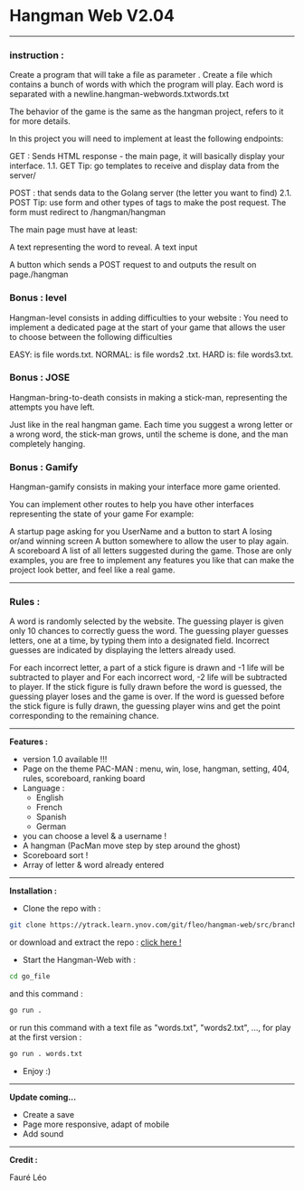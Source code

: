 # Hangman Web V2.04

---

### instruction : ###

Create a program that will take a file as parameter . Create a file which contains a bunch of words with which the program will play. Each word is separated with a newline.hangman-webwords.txtwords.txt

The behavior of the game is the same as the hangman project, refers to it for more details.

In this project you will need to implement at least the following endpoints:

GET : Sends HTML response - the main page, it will basically display your interface.
1.1. GET Tip: go templates to receive and display data from the server/

POST : that sends data to the Golang server (the letter you want to find)
2.1. POST Tip: use form and other types of tags to make the post request. The form must redirect to /hangman/hangman

The main page must have at least:

A text representing the word to reveal.
A text input

A button which sends a POST request to and outputs the result on page./hangman

### Bonus : level ###
Hangman-level consists in adding difficulties to your website : You need to implement a dedicated page at the start of your game that allows the user to choose between the following difficulties

EASY: is file words.txt.
NORMAL: is file words2 .txt.
HARD is: file words3.txt.

### Bonus : JOSE ###

Hangman-bring-to-death consists in making a stick-man, representing the attempts you have left. 

Just like in the real hangman game. Each time you suggest a wrong letter or a wrong word, the stick-man grows,
until the scheme is done, and the man completely hanging.

### Bonus : Gamify ###

Hangman-gamify consists in making your interface more game oriented.

You can implement other routes to help you have other interfaces representing the state of your game For example:

A startup page asking for you UserName and a button to start
A losing or/and winning screen
A button somewhere to allow the user to play again.
A scoreboard
A list of all letters suggested during the game.
Those are only examples, you are free to implement any features you like that can make the project look better, and feel like a real game.

***

### Rules : ###

A word is randomly selected by the website. The guessing player is given only 10 chances to correctly guess the word.
The guessing player guesses letters, one at a time, by typing them into a designated field.
Incorrect guesses are indicated by displaying the letters already used.

For each incorrect letter, a part of a stick figure is drawn and -1 life will be subtracted to player and For each incorrect word, -2 life will be subtracted to player.
If the stick figure is fully drawn before the word is guessed, the guessing player loses and the game is over.
If the word is guessed before the stick figure is fully drawn, the guessing player wins and get the point corresponding to the remaining chance.

---

**Features :**

- version 1.0 available !!!
- Page on the theme PAC-MAN : menu, win, lose, hangman, setting, 404, rules, scoreboard, ranking board
- Language :
  - English
  - French
  - Spanish
  - German
- you can choose a level & a username !
- A hangman (PacMan move step by step around the ghost)
- Scoreboard sort !
- Array of letter & word already entered

---

**Installation :**

- Clone the repo with :

```bash
git clone https://ytrack.learn.ynov.com/git/fleo/hangman-web/src/branch/devphav2
```

or download and extract the repo : [click here !](https://ytrack.learn.ynov.com/git/fleo/hangman-web/src/branch/devphav2)

- Start the Hangman-Web with :

```bash
cd go_file
```

and this command :

```bash
go run .
```

or run this command with a text file as "words.txt", "words2.txt", ...,  for play at the first version :

```bash
go run . words.txt
```

- Enjoy :)

---

**Update coming...**

- Create a save
- Page more responsive, adapt of mobile
- Add sound

---

**Credit :**

Fauré Léo
